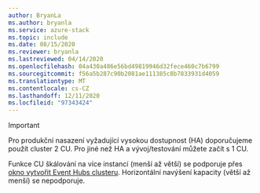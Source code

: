 ```yaml
---
author: BryanLa
ms.author: bryanla
ms.service: azure-stack
ms.topic: include
ms.date: 08/15/2020
ms.reviewer: bryanla
ms.lastreviewed: 04/14/2020
ms.openlocfilehash: 04a430a486e56bd49819946d32fece460c7b6799
ms.sourcegitcommit: f56a5b287c90b2081ae111385c8b7833931d4059
ms.translationtype: MT
ms.contentlocale: cs-CZ
ms.lasthandoff: 12/11/2020
ms.locfileid: "97343424"
---
```

> [!IMPORTANT]
> Pro produkční nasazení vyžadující vysokou dostupnost (HA) doporučujeme použít cluster 2 CU. Pro jiné než HA a vývoj/testování můžete začít s 1 CU.
>
> Funkce CU škálování na více instancí (menší až větší) se podporuje přes [okno vytvořit Event Hubs clusteru](/azure-stack/user/event-hubs-quickstart-cluster-portal#create-an-event-hubs-cluster). Horizontální navýšení kapacity (větší až menší) se nepodporuje. 